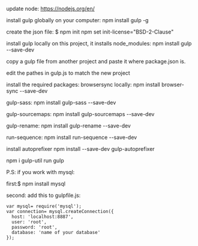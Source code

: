 update node:
https://nodejs.org/en/

install gulp globally on your computer:
npm install gulp -g

create the json file:
$ npm init
npm set init-license="BSD-2-Clause"

install gulp locally on this project, it installs node_modules:
npm install gulp --save-dev

copy a gulp file from another project and paste it where package.json is.

edit the pathes in gulp.js to match the new project

install the required packages:
browsersync locally:
npm install browser-sync --save-dev

gulp-sass:
npm install gulp-sass --save-dev


gulp-sourcemaps:
npm install gulp-sourcemaps --save-dev

gulp-rename:
npm install gulp-rename --save-dev

run-sequence:
npm install run-sequence --save-dev

install autoprefixer
npm install --save-dev gulp-autoprefixer

npm i gulp-util
run gulp


P.S:
if you work with mysql:

first:$ npm install mysql

second: add this to gulpfile.js:


    var mysql= require('mysql');
    var connection= mysql.createConnection({
      host: 'localhost:8887',
      user: 'root',
      password: 'root',
      database: 'name of your database'
    });